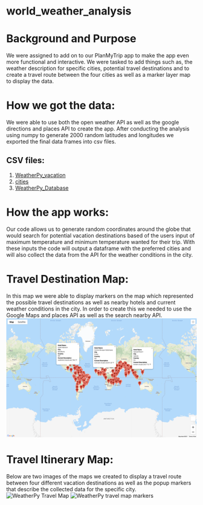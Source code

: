 # world_weather_analysis
# Background and Purpose
We were assigned to add on to our PlanMyTrip app to make the app even more functional and interactive.  We were tasked to add things such as, the weather description for specific cities, potential travel destinations and to create a travel route between the four cities  as well as a marker layer map to display the data.

# How we got the data:
We were able to use both the open weather API as well as the google directions and places API to create the app.  After conducting the analysis using numpy to generate 2000 random latitudes and longitudes we exported the final data frames into csv files.
## CSV files:
1. [WeatherPy_vacation](vacation_search/WeatherPy_vacation.csv)
2. [cities](weather_data/cities.csv)
3. [WeatherPy_Database](Weather_Database/WeatherPy_Database.csv)

# How the app works:
Our code allows us to generate random coordinates around the globe that would search for potential vacation destinations based of the users input of maximum temperature and minimum temperature wanted for their trip.  With these inputs the code will output a dataframe with the preferred cities and will also collect the data from the API for the weather conditions in the city.

# Travel Destination Map:
In this map we were able to display markers on the map which represented the possible travel destinations as well as nearby hotels and current weather conditions in the city. In order to create this we needed to use the Google Maps and places API as well as the search nearby API.
![WeatherPy vacation map](vacation_search/WeatherPy_vacation_map.png)

# Travel Itinerary Map:
Below are two images of the maps we created to display a travel route between four different vacation destinations as well as the popup markers that describe the collected data for the specific city.
![WeatherPy Travel Map](vacation_itinerary/WeatherPy_travel_map.png)
![WeatherPy travel map markers](vacation_itinerary/WeatherPy_travel_map_markers.png)



